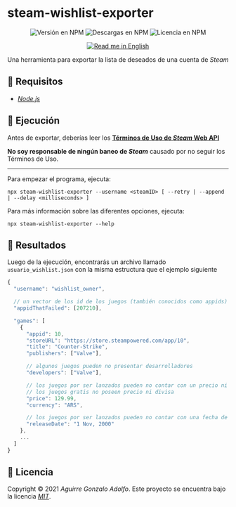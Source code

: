 # steam-wishlist-exporter

<div align="center">

![Versión en NPM](https://img.shields.io/npm/v/steam-wishlist-exporter)
![Descargas en NPM](https://img.shields.io/npm/dt/steam-wishlist-exporter)
![Licencia en NPM](https://img.shields.io/npm/l/steam-wishlist-exporter)

[![Read me in English](https://img.shields.io/badge/Read%20me%20in-English-brightgreen)](README.md)

</div>

<!-- summary -->

Una herramienta para exportar la lista de deseados de una cuenta de _Steam_

## 🚧 Requisitos

- _[Node.js](https://nodejs.org/)_

## 🚀 Ejecución

Antes de exportar, deberías leer los **[Términos de Uso de _Steam_ Web API](https://steamcommunity.com/dev/apiterms)**

**No soy responsable de ningún baneo de _Steam_** causado por no seguir los Términos de Uso.

---

Para empezar el programa, ejecuta:

```console
npx steam-wishlist-exporter --username <steamID> [ --retry | --append | --delay <milliseconds> ]
```

Para más información sobre las diferentes opciones, ejecuta:

```console
npx steam-wishlist-exporter --help
```

## 📂 Resultados

Luego de la ejecución, encontrarás un archivo llamado `usuario_wishlist.json` con la misma estructura que el ejemplo siguiente

```js
{
  "username": "wishlist_owner",

  // un vector de los id de los juegos (también conocidos como appids) que han presentado errores
  "appidThatFailed": [207210],

  "games": [
    {
      "appid": 10,
      "storeURL": "https://store.steampowered.com/app/10",
      "title": "Counter-Strike",
      "publishers": ["Valve"],

      // algunos juegos pueden no presentar desarrolladores
      "developers": ["Valve"],

      // los juegos por ser lanzados pueden no contar con un precio ni divisa aún
      // los juegos gratis no poseen precio ni divisa
      "price": 129.99,
      "currency": "ARS",

      // los juegos por ser lanzados pueden no contar con una fecha de lanzamiento aún
      "releaseDate": "1 Nov, 2000"
    },
    ...
  ]
}
```

## 📝 Licencia

Copyright © 2021 _Aguirre Gonzalo Adolfo_.
Este proyecto se encuentra bajo la licencia _[MIT](LICENSE)_.
